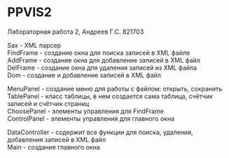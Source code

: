 # PPVIS2
Лабораторная работа 2, Андреев Г.С. 821703

Sax - XML парсер  
FindFrame - создание окна для поиска записей в XML файле  
AddFrame - создание окна для добавление записей в XML файл  
DelFrame - создание окна для удаления записей из XML файла  
Dom - создание и добавление записей в XML файл  

MenuPanel - создание меню для работы с файлом: открыть, сохранить  
TablePanel - класс таблицы, в нем создается сама таблица, счётчик записей и счётчик страниц  
ChoosePanel - элементы управления для FindFrame  
ControlPanel - элементы управления для главного окна  

DataController - содержит все функции для поиска, удаления, добавления записей в XML файл  
Main - создание главного окна  
